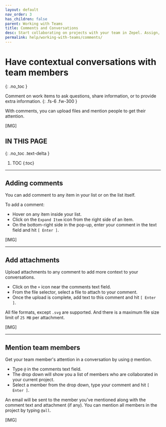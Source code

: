 ```yaml
---
layout: default
nav_order: 3
has_children: false
parent: Working with Teams
title: Comments and Conversations
desc: Start collaborating on projects with your team in Zepel. Assign, set due dates, set statuses, and estimate your work items.
permalink: help/working-with-teams/comments/
---
```

# Have contextual conversations with team members
{: .no_toc }

Comment on work items to ask questions, share information, or to provide extra information.
{: .fs-6 .fw-300 }

With comments, you can upload files and mention people to get their attention.

[IMG]

## IN THIS PAGE
{: .no_toc .text-delta }

1. TOC
{:toc}

---

## Adding comments

You can add comment to any item in your list or on the list itself.

To add a comment:
- Hover on any item inside your list. 
- Click on the ```Expand Item``` icon from the right side of an item.
- On the bottom-right side in the pop-up, enter your comment in the text field and hit ```[ Enter ]```.

[IMG]

---

## Add attachments

Upload attachments to any comment to add more context to your conversations. 

- Click on the ```+``` icon near the comments text field.
- From the file selector, select a file to attach to your comment.
- Once the upload is complete, add text to this comment and hit ```[ Enter ]```.

All file formats, except ```.svg``` are supported. And there is a maximum file size limit of ```25 MB``` per attachment.

[IMG]

---

## Mention team members

Get your team member's attention in a conversation by using ```@``` mention.

- Type ```@``` in the comments text field.
- The drop down will show you a list of members who are collaborated in your current project.
- Select a member from the drop down, type your comment and hit ```[ Enter ]```.

An email will be sent to the member you've mentioned along with the comment text and attachment (if any). You can mention all members in the project by typing ```@all```.

[IMG]